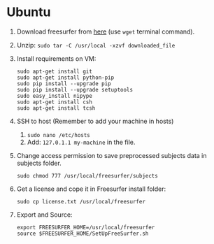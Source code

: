# Ubuntu
1. Download freesurfer from <a href="https://surfer.nmr.mgh.harvard.edu/fswiki/DownloadAndInstall">here</a> (use `wget` terminal command).
2. Unzip: `sudo tar -C /usr/local -xzvf downloaded_file`
3. Install requirements on VM:
	```sudo apt-get update
	sudo apt-get install git
	sudo apt-get install python-pip
	sudo pip install --upgrade pip
	sudo pip install --upgrade setuptools
	sudo easy_install nipype
	sudo apt-get install csh
	sudo apt-get install tcsh
	```

4. SSH to host (Remember to add your machine in hosts)
     1. `sudo nano /etc/hosts`
     2. Add: `127.0.1.1 my-machine` in the file.
     
5. Change access permission to save preprocessed subjects data in subjects folder.
	```
	sudo chmod 777 /usr/local/freesurfer/subjects
	```

6. Get a license and cope it in Freesurfer install folder:
	```
	sudo cp license.txt /usr/local/freesurfer
	```

5. Export and Source:
	```
	export FREESURFER_HOME=/usr/local/freesurfer
	source $FREESURFER_HOME/SetUpFreeSurfer.sh
	```
